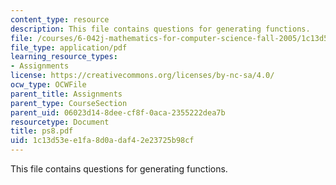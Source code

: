 ```yaml
---
content_type: resource
description: This file contains questions for generating functions.
file: /courses/6-042j-mathematics-for-computer-science-fall-2005/1c13d53ee1fa8d0adaf42e23725b98cf_ps8.pdf
file_type: application/pdf
learning_resource_types:
- Assignments
license: https://creativecommons.org/licenses/by-nc-sa/4.0/
ocw_type: OCWFile
parent_title: Assignments
parent_type: CourseSection
parent_uid: 06023d14-8dee-cf8f-0aca-2355222dea7b
resourcetype: Document
title: ps8.pdf
uid: 1c13d53e-e1fa-8d0a-daf4-2e23725b98cf
---
```

This file contains questions for generating functions.